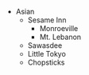 - Asian
  - Sesame Inn
    - Monroeville
    - Mt. Lebanon
  - Sawasdee
  - Little Tokyo
  - Chopsticks
